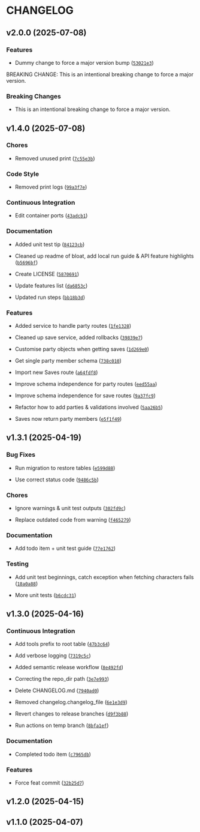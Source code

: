 # CHANGELOG


## v2.0.0 (2025-07-08)

### Features

- Dummy change to force a major version bump
  ([`53021e3`](https://github.com/alexandlazaris/FFVII-API/commit/53021e319ebcdecbe7fc104453ed1edef5dcd406))

BREAKING CHANGE: This is an intentional breaking change to force a major version.

### Breaking Changes

- This is an intentional breaking change to force a major version.


## v1.4.0 (2025-07-08)

### Chores

- Removed unused print
  ([`7c55e3b`](https://github.com/alexandlazaris/FFVII-API/commit/7c55e3bdd2956a961240a159f7a7a3159c880820))

### Code Style

- Removed print logs
  ([`99a3f7e`](https://github.com/alexandlazaris/FFVII-API/commit/99a3f7e8c7294524c9151642eb74195f7f06bc2d))

### Continuous Integration

- Edit container ports
  ([`43adcb1`](https://github.com/alexandlazaris/FFVII-API/commit/43adcb18ab164481b56ba44b20c8a8e66957b410))

### Documentation

- Added unit test tip
  ([`84123cb`](https://github.com/alexandlazaris/FFVII-API/commit/84123cbde86f7fccec6ee868949d0046d37b0446))

- Cleaned up readme of bloat, add local run guide & API feature highlights
  ([`b5696bf`](https://github.com/alexandlazaris/FFVII-API/commit/b5696bfe3b7fefa93d32ae88bf3b76537b72b800))

- Create LICENSE
  ([`5870691`](https://github.com/alexandlazaris/FFVII-API/commit/5870691ad6bd1544a8dd48833e13c74fd69be753))

- Update features list
  ([`da6853c`](https://github.com/alexandlazaris/FFVII-API/commit/da6853cc12662dc76c9ba44621a3f4037e4c37ac))

- Updated run steps
  ([`bb18b3d`](https://github.com/alexandlazaris/FFVII-API/commit/bb18b3d89007a12c4a50192a157ff3b5c71a9416))

### Features

- Added service to handle party routes
  ([`1fe1328`](https://github.com/alexandlazaris/FFVII-API/commit/1fe13287c898e8569c8a3d4e15e6c13b2f44e8f3))

- Cleaned up save service, added rollbacks
  ([`39839e7`](https://github.com/alexandlazaris/FFVII-API/commit/39839e77bbd419532f8ac34ac18a1e01a44c05bd))

- Customise party objects when getting saves
  ([`1d269e0`](https://github.com/alexandlazaris/FFVII-API/commit/1d269e05b00456aa69a6969c1bc642451c6dcf8f))

- Get single party member schema
  ([`738c010`](https://github.com/alexandlazaris/FFVII-API/commit/738c010ca43883d10c108f1c7907354b21f3b515))

- Import new Saves route
  ([`a64fdf8`](https://github.com/alexandlazaris/FFVII-API/commit/a64fdf8c3dcec1b24176daa32bad9999a046a95d))

- Improve schema independence for party routes
  ([`eed55aa`](https://github.com/alexandlazaris/FFVII-API/commit/eed55aa67f29f236a29bc438ed36bcac789d4949))

- Improve schema independence for save routes
  ([`9a37fc9`](https://github.com/alexandlazaris/FFVII-API/commit/9a37fc949575ae3637cf3d8e0bf4cb970073e5fb))

- Refactor how to add parties & validations involved
  ([`5aa26b5`](https://github.com/alexandlazaris/FFVII-API/commit/5aa26b5f0e75a6222edbb56c9e648f2a53a3d7b3))

- Saves now return party members
  ([`e5f1f49`](https://github.com/alexandlazaris/FFVII-API/commit/e5f1f49353f48ce70154b8fda31dd4bbddd6577f))


## v1.3.1 (2025-04-19)

### Bug Fixes

- Run migration to restore tables
  ([`e599d88`](https://github.com/alexandlazaris/FFVII-API/commit/e599d88938ec9aa80dcb8c308d8d510af3f9d5a7))

- Use correct status code
  ([`9486c5b`](https://github.com/alexandlazaris/FFVII-API/commit/9486c5b36e78d81e2b3fde87aecf04cc3b24f443))

### Chores

- Ignore warnings & unit test outputs
  ([`302fd9c`](https://github.com/alexandlazaris/FFVII-API/commit/302fd9c80a8493160ae09737b4054c14a232f931))

- Replace outdated code from warning
  ([`f465279`](https://github.com/alexandlazaris/FFVII-API/commit/f4652799a0f0fa772fe46b93a76b55b5922c731b))

### Documentation

- Add todo item + unit test guide
  ([`77e1762`](https://github.com/alexandlazaris/FFVII-API/commit/77e1762a1943ec8f41913b93d0f5c0c80d65c586))

### Testing

- Add unit test beginnings, catch exception when fetching characters fails
  ([`18a0a88`](https://github.com/alexandlazaris/FFVII-API/commit/18a0a88963f5047376d3e80afc16b50115924d77))

- More unit tests
  ([`b6cdc31`](https://github.com/alexandlazaris/FFVII-API/commit/b6cdc31da0f3757fc05c8ea1259dc417eb1f77cc))


## v1.3.0 (2025-04-16)

### Continuous Integration

- Add tools prefix to root table
  ([`47b3c64`](https://github.com/alexandlazaris/FFVII-API/commit/47b3c64d9fab65c22f98259e4fd49369d750c799))

- Add verbose logging
  ([`7319c5c`](https://github.com/alexandlazaris/FFVII-API/commit/7319c5c7111763e2d9d7bc33f564bff234805e79))

- Added semantic release workflow
  ([`8e492fd`](https://github.com/alexandlazaris/FFVII-API/commit/8e492fdd04f2c04568eadde84965b7e39dca0d90))

- Correcting the repo_dir path
  ([`3e7e993`](https://github.com/alexandlazaris/FFVII-API/commit/3e7e993407b73feae788c032a35eb93f63d32b7b))

- Delete CHANGELOG.md
  ([`7940ad0`](https://github.com/alexandlazaris/FFVII-API/commit/7940ad0a42a555989237c3cdf8762130a0e505a7))

- Removed changelog.changelog_file
  ([`6e1e3d9`](https://github.com/alexandlazaris/FFVII-API/commit/6e1e3d931a8d53a8e53ebb86421237929147cfed))

- Revert changes to release branches
  ([`d9f3b88`](https://github.com/alexandlazaris/FFVII-API/commit/d9f3b88af26f741ad06f4551231fe1043516645b))

- Run actions on temp branch
  ([`8bfa1ef`](https://github.com/alexandlazaris/FFVII-API/commit/8bfa1ef747339b2672667cba96f10278ac0b1fc1))

### Documentation

- Completed todo item
  ([`c7965db`](https://github.com/alexandlazaris/FFVII-API/commit/c7965dbebc24703fccc1089eaa2f2f6484818154))

### Features

- Force feat commit
  ([`32b25d7`](https://github.com/alexandlazaris/FFVII-API/commit/32b25d788879e38f8634cda05249c15f0f6e40ed))


## v1.2.0 (2025-04-15)


## v1.1.0 (2025-04-07)
